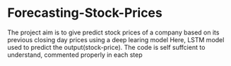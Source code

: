 # Forecasting-Stock-Prices

The  project aim is to give predict stock prices of a company based on its previous closing day prices using a deep learing model
Here, LSTM model used to predict the output(stock-price).
The code is self suffcient to understand, commented properly in each step
